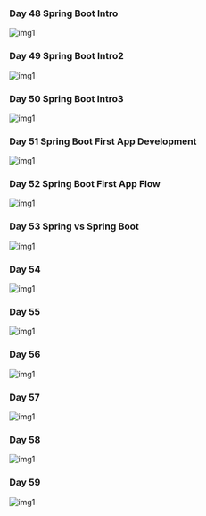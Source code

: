 
### Day 48 Spring Boot Intro ###

<img src="./Images/NTSP714- Spring Boot Intro - May21st.png" alt="img1" />

### Day 49 Spring Boot Intro2 ###

<img src="./Images/NTSP714- Spring Boot Intro2 - May24th.png" alt="img1" />

### Day 50 Spring Boot Intro3 ###


<img src="./Images/NTSP714- Spring Boot Intro3 - May25th.png" alt="img1" />

### Day 51 Spring Boot First App Development ###

<img src="./Images/NTSP714- Spring Boot First App Development- May26th.png" alt="img1" />

### Day 52 Spring Boot First App Flow ###

<img src="./Images/NTSP714- Spring Boot First App Flow- May27th.png" alt="img1" />

### Day 53 Spring vs  Spring Boot ###


<img src="./Images/NTSP714- Spring vs  Spring Boot- May28th.png" alt="img1" />

### Day 54 ###


<img src="./Images/.png" alt="img1" />

### Day 55 ###


<img src="./Images/.png" alt="img1" />

### Day 56 ###


<img src="./Images/.png" alt="img1" />

### Day 57 ###


<img src="./Images/.png" alt="img1" />

### Day 58 ###


<img src="./Images/.png" alt="img1" />

### Day 59 ###

<img src="./Images/.png" alt="img1" />

